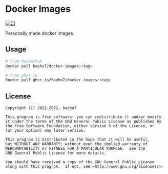 # Docker Images

[![CI](https://github.com/haeho7/docker-images/workflows/CI/badge.svg)](https://github.com/haeho7/docker-images/actions)

Personally made docker images.

## Usage

```sh
# from dockerhub
docker pull haeho7/docker-images:<tag>

# from ghcr.io
docker pull ghcr.io/haeho7/docker-images:<tag>
```

## License

```
Copyright (C) 2021-2022, haeho7

This program is free software: you can redistribute it and/or modify
it under the terms of the GNU General Public License as published by
the Free Software Foundation, either version 3 of the License, or
(at your option) any later version.

This program is distributed in the hope that it will be useful,
but WITHOUT ANY WARRANTY; without even the implied warranty of
MERCHANTABILITY or FITNESS FOR A PARTICULAR PURPOSE.  See the
GNU General Public License for more details.

You should have received a copy of the GNU General Public License
along with this program.  If not, see <http://www.gnu.org/licenses/>.
```
